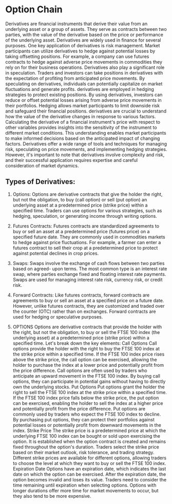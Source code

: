 # Option Chain

Derivatives are financial instruments that derive their value from an underlying asset or a group of assets. They serve as contracts between two parties, with the value of the derivative based on the price or performance of the underlying asset. Derivatives are widely used in finance for several purposes. One key application of derivatives is risk management. Market participants can utilize derivatives to hedge against potential losses by taking offsetting positions. For example, a company can use futures contracts to hedge against adverse price movements in commodities they rely on for their business operations.
Derivatives also play a significant role in speculation. Traders and investors can take positions in derivatives with the expectation of profiting from anticipated price movements. By speculating on derivatives, individuals can potentially capitalize on market fluctuations and generate profits. derivatives are employed in hedging strategies to protect existing positions. By using derivatives, investors can reduce or offset potential losses arising from adverse price movements in their portfolios. Hedging allows market participants to limit downside risk and safeguard their financial positions.
derivatives are crucial to understand how the value of the derivative changes in response to various factors. Calculating the derivative of a financial instrument's price with respect to other variables provides insights into the sensitivity of the instrument to different market conditions. This understanding enables market participants to make informed decisions based on the anticipated impact of changing factors.
Derivatives offer a wide range of tools and techniques for managing risk, speculating on price movements, and implementing hedging strategies. However, it's important to note that derivatives involve complexity and risk, and their successful application requires expertise and careful consideration of market dynamics.

## Types of Derivatives:
1. Options: Options are derivative contracts that give the holder the right, but not the obligation, to buy (call option) or sell (put option) an underlying asset at a predetermined price (strike price) within a specified time. Traders can use options for various strategies, such as hedging, speculation, or generating income through writing options.
2. Futures Contracts: Futures contracts are standardized agreements to buy or sell an asset at a predetermined price (futures price) on a specified future date. They are commonly used in commodities markets to hedge against price fluctuations. For example, a farmer can enter a futures contract to sell their crop at a predetermined price to protect against potential declines in crop prices.
3. Swaps: Swaps involve the exchange of cash flows between two parties based on agreed- upon terms. The most common type is an interest rate swap, where parties exchange fixed and floating interest rate payments. Swaps are used for managing interest rate risk, currency risk, or credit risk.
4. Forward Contracts: Like futures contracts, forward contracts are agreements to buy or sell an asset at a specified price on a future date. However, unlike futures contracts, they are customized and traded over the counter (OTC) rather than on exchanges. Forward contracts are used for hedging or speculative purposes.
 
2. OPTIONS
Options are derivative contracts that provide the holder with the right, but not the obligation, to buy or sell the FTSE 100 index (the underlying asset) at a predetermined price (strike price) within a specified time. Let's break down the key elements:
Call Options
Call options provide the holder with the right to buy the FTSE 100 index at the strike price within a specified time. If the FTSE 100 index price rises above the strike price, the call option can be exercised, allowing the holder to purchase the index at a lower price and potentially profit from the price difference.
Call options are often used by traders who anticipate an upward movement in the FTSE 100 index. By buying call options, they can participate in potential gains without having to directly own the underlying stocks.
Put Options
Put options grant the holder the right to sell the FTSE 100 index at the strike price within a specified time. If the FTSE 100 index price falls below the strike price, the put option can be exercised, enabling the holder to sell the index at a higher price and potentially profit from the price difference.
Put options are commonly used by traders who expect the FTSE 100 index to decline. By purchasing put options, they can protect their portfolios against potential losses or potentially profit from downward movements in the index.
Strike Price
The strike price is a predetermined price at which the underlying FTSE 100 index can be bought or sold upon exercising the option. It is established when the option contract is created and remains fixed throughout the option's duration.
Traders select the strike price based on their market outlook, risk tolerance, and trading strategy. Different strike prices are available for different options, allowing traders to choose the level at which they want to buy or sell the FTSE 100 index.
Expiration Date
Options have an expiration date, which indicates the last date on which the option can be exercised. After the expiration date, the option becomes invalid and loses its value.
Traders need to consider the time remaining until expiration when selecting options. Options with longer durations offer more time for market movements to occur, but they also tend to be more expensive.
